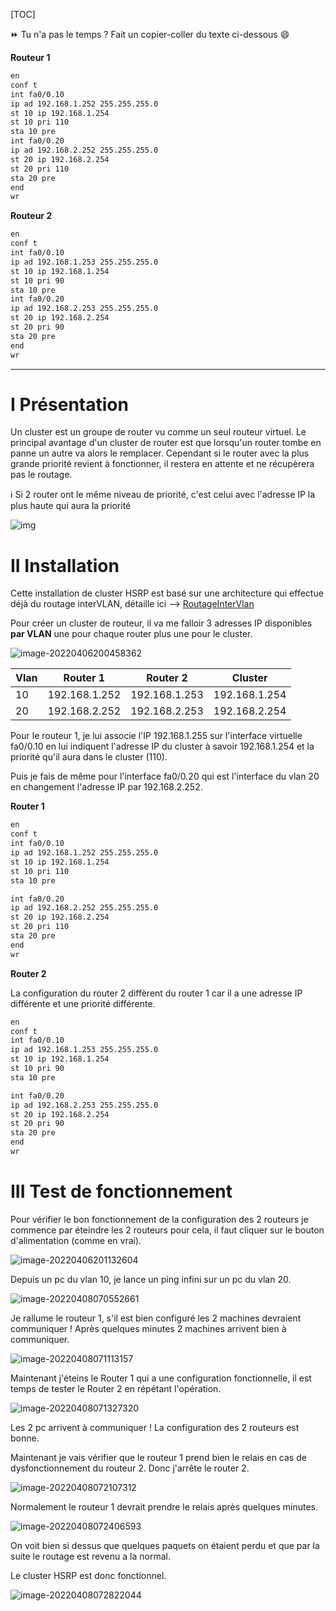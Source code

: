 [TOC]

⏩ Tu n'a pas le temps ? Fait un copier-coller du texte ci-dessous :smile:

**Routeur 1**

```bash
en
conf t
int fa0/0.10
ip ad 192.168.1.252 255.255.255.0
st 10 ip 192.168.1.254
st 10 pri 110
sta 10 pre
int fa0/0.20
ip ad 192.168.2.252 255.255.255.0
st 20 ip 192.168.2.254
st 20 pri 110
sta 20 pre
end
wr
```

**Routeur 2**

```bash
en
conf t
int fa0/0.10
ip ad 192.168.1.253 255.255.255.0
st 10 ip 192.168.1.254
st 10 pri 90
sta 10 pre
int fa0/0.20
ip ad 192.168.2.253 255.255.255.0
st 20 ip 192.168.2.254
st 20 pri 90
sta 20 pre
end
wr
```



---

# I Présentation

Un cluster est un groupe de router vu comme un seul routeur virtuel. Le principal avantage d'un cluster de router est que lorsqu'un router tombe en panne un autre va alors le remplacer. Cependant si le router avec la plus grande priorité revient à fonctionner, il restera en attente et ne récupèrera pas le routage.

ℹ️ Si 2 router ont le même niveau de priorité, c'est celui avec l'adresse IP la plus haute qui aura la priorité

![img](https://formip.com/wp-content/uploads/2019/09/hsrp-vrrp-glbp-difference-2.png)

# II Installation

Cette installation de cluster HSRP est basé sur une architecture qui effectue déjà du routage interVLAN, détaille ici --> [RoutageInterVlan](https://cossu.tech/routageintervlan)

Pour créer un cluster de routeur, il va me falloir 3 adresses IP disponibles **par VLAN** une pour chaque router plus une pour le cluster.

![image-20220406200458362](./clusterRouter.assets/image-20220406200458362.png)

| Vlan | Router 1      | Router 2      | Cluster       |
| ---- | ------------- | ------------- | ------------- |
| 10   | 192.168.1.252 | 192.168.1.253 | 192.168.1.254 |
| 20   | 192.168.2.252 | 192.168.2.253 | 192.168.2.254 |

Pour le routeur 1, je lui associe l'IP 192.168.1.255 sur l'interface virtuelle fa0/0.10 en lui indiquent l'adresse IP du cluster à savoir 192.168.1.254 et la priorité qu'il aura dans le cluster (110).

Puis je fais de même pour l'interface fa0/0.20 qui est l'interface du vlan 20 en changement l'adresse IP par 192.168.2.252.

**Router 1**

```bash
en
conf t
int fa0/0.10
ip ad 192.168.1.252 255.255.255.0
st 10 ip 192.168.1.254
st 10 pri 110
sta 10 pre

int fa0/0.20
ip ad 192.168.2.252 255.255.255.0
st 20 ip 192.168.2.254
st 20 pri 110
sta 20 pre
end
wr
```



**Router 2**

La configuration du router 2 diffèrent du router 1 car il a une adresse IP différente et une priorité différente.

```bash
en
conf t
int fa0/0.10
ip ad 192.168.1.253 255.255.255.0
st 10 ip 192.168.1.254
st 10 pri 90
sta 10 pre

int fa0/0.20
ip ad 192.168.2.253 255.255.255.0
st 20 ip 192.168.2.254
st 20 pri 90
sta 20 pre
end
wr
```



# III Test de fonctionnement

Pour vérifier le bon fonctionnement de la configuration des 2 routeurs je commence par éteindre les 2 routeurs pour cela, il faut cliquer sur le bouton d'alimentation (comme en vrai). 

![image-20220406201132604](./clusterRouter.assets/image-20220406201132604.png)

Depuis un pc du vlan 10, je lance un ping infini sur un pc du vlan 20.

![image-20220408070552661](./clusterRouter.assets/image-20220408070552661.png)

Je rallume le routeur 1, s'il est bien configuré les 2 machines devraient communiquer ! Après quelques minutes 2 machines arrivent bien à communiquer.

![image-20220408071113157](./clusterRouter.assets/image-20220408071113157.png)

Maintenant j'éteins le Router 1 qui a une configuration fonctionnelle, il est temps de tester le Router 2 en répétant l'opération.

![image-20220408071327320](./clusterRouter.assets/image-20220408071327320.png)

Les 2 pc arrivent à communiquer ! La configuration des 2 routeurs est bonne.

Maintenant je vais vérifier que le routeur 1 prend bien le relais en cas de dysfonctionnement du routeur 2. Donc j'arrête le router 2.

![image-20220408072107312](./clusterRouter.assets/image-20220408072107312.png)

Normalement le routeur 1 devrait prendre le relais après quelques minutes.

![image-20220408072406593](./clusterRouter.assets/image-20220408072406593.png)

On voit bien si dessus que quelques paquets on étaient perdu et que par la suite le routage est revenu a la normal.

Le cluster HSRP est donc fonctionnel.

![image-20220408072822044](./clusterRouter.assets/image-20220408072822044.png)
